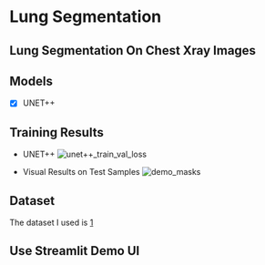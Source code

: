 # Lung Segmentation

## Lung Segmentation On Chest Xray Images

## Models

- [x] UNET++

## Training Results
- UNET++
![unet++_train_val_loss](https://github.com/user-attachments/assets/8ce5aaef-eaab-4a23-af9a-ee2d44a98c43)

- Visual Results on Test Samples
![demo_masks](https://github.com/user-attachments/assets/215c2791-71c9-4e54-9072-6a24f67057b7)

## Dataset
The dataset I used is [1](https://www.kaggle.com/datasets/iamtapendu/chest-x-ray-lungs-segmentation)

## Use Streamlit Demo UI
